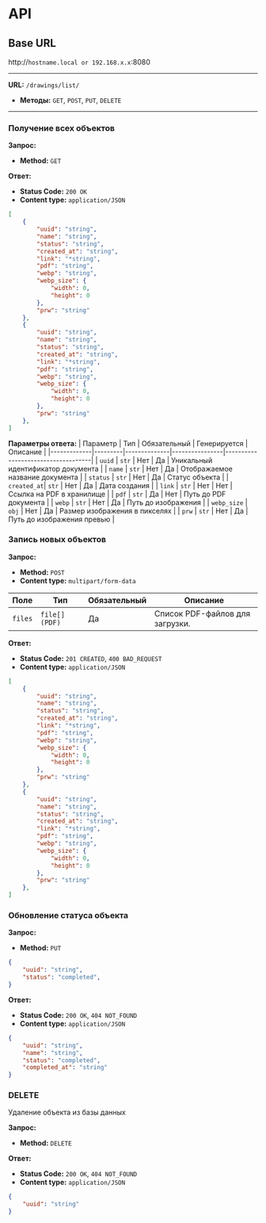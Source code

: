 # API

## Base URL
http://`hostname.local or 192.168.x.x`:8080

---

**URL:** `/drawings/list/`
- **Методы:** `GET`, `POST`, `PUT`, `DELETE`

---

### Получение всех объектов

**Запрос:**

- **Method:** `GET`

**Ответ:**
- **Status Code:** `200 OK`
- **Content type:** `application/JSON`
```JSON
[
    {
        "uuid": "string",
        "name": "string",
        "status": "string",
        "created_at": "string",
        "link": "*string",
        "pdf": "string",
        "webp": "string",
        "webp_size": {
            "width": 0,
            "height": 0
        },
        "prw": "string"
    },
    {
        "uuid": "string",
        "name": "string",
        "status": "string",
        "created_at": "string",
        "link": "*string",
        "pdf": "string",
        "webp": "string",
        "webp_size": {
            "width": 0,
            "height": 0
        },
        "prw": "string"
    },
]

```

**Параметры ответа:**
| Параметр    | Тип     | Обязательный | Генерируется   | Описание                           |
|-------------|---------|--------------|----------------|------------------------------------|
| `uuid`      | `str`   | Нет          | Да             | Уникальный идентификатор документа |
| `name`      | `str`   | Нет          | Да             | Отображаемое название документа    |
| `status`    | `str`   | Нет          | Да             | Статус объекта                     |
| `created_at`| `str`   | Нет          | Да             | Дата создания                      |
| `link`      | `str`   | Нет          | Нет            | Ссылка на PDF в хранилище          |
| `pdf`       | `str`   | Да           | Нет            | Путь до PDF документа              |
| `webp`      | `str`   | Нет          | Да             | Путь до изображения                |
| `webp_size` | `obj`   | Нет          | Да             | Размер изображения в пикселях      |
| `prw`       | `str`   | Нет          | Да             | Путь до изображения превью         |





### Запись новых объектов

**Запрос:**
- **Method:** `POST`
- **Content type:** `multipart/form-data`


| Поле    | Тип            | Обязательный | Описание                               |
|---------|----------------|--------------|----------------------------------------|
| `files` | `file[] (PDF)` | Да           | Список PDF-файлов для загрузки.        |


**Ответ:**
- **Status Code:** `201 CREATED`, `400 BAD_REQUEST`
- **Content type:** `application/JSON`

```JSON
[
    {
        "uuid": "string",
        "name": "string",
        "status": "string",
        "created_at": "string",
        "link": "*string",
        "pdf": "string",
        "webp": "string",
        "webp_size": {
            "width": 0,
            "height": 0
        },
        "prw": "string"
    },
    {
        "uuid": "string",
        "name": "string",
        "status": "string",
        "created_at": "string",
        "link": "*string",
        "pdf": "string",
        "webp": "string",
        "webp_size": {
            "width": 0,
            "height": 0
        },
        "prw": "string"
    },
]
```



### Обновление статуса объекта

**Запрос:**

- **Method:** `PUT`

```JSON
{
    "uuid": "string",
    "status": "completed",
}
```

**Ответ:**
- **Status Code:** `200 OK`, `404 NOT_FOUND`
- **Content type:** `application/JSON`

```JSON
{
    "uuid": "string",
    "name": "string",
    "status": "completed",
    "completed_at": "string"
}
```



### DELETE
Удаление объекта из базы данных

**Запрос:**

- **Method:** `DELETE`


**Ответ:**
- **Status Code:** `200 OK`, `404 NOT_FOUND`
- **Content type:** `application/JSON`

```JSON
{
    "uuid": "string"
}
```

